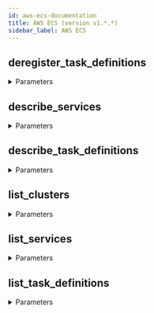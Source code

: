 ```yaml
---
id: aws-ecs-documentation
title: AWS ECS (version v1.*.*)
sidebar_label: AWS ECS
---
```


## deregister_task_definitions



<details><summary>Parameters</summary>

#### ContentType

**Type:** STRING

#### body

**Type:** OBJECT

#### target

**Type:** STRING

</details>

## describe_services



<details><summary>Parameters</summary>

#### ContentType

**Type:** STRING

#### body

**Type:** OBJECT

#### target

**Type:** STRING

</details>

## describe_task_definitions



<details><summary>Parameters</summary>

#### ContentType

**Type:** STRING

#### body

**Type:** OBJECT

#### target

**Type:** STRING

</details>

## list_clusters



<details><summary>Parameters</summary>

#### ContentType

**Type:** STRING

#### body

**Type:** OBJECT

#### target

**Type:** STRING

</details>

## list_services



<details><summary>Parameters</summary>

#### ContentType

**Type:** STRING

#### body

**Type:** OBJECT

#### target

**Type:** STRING

</details>

## list_task_definitions



<details><summary>Parameters</summary>

#### ContentType

**Type:** STRING

#### body

**Type:** OBJECT

#### target

**Type:** STRING

</details>

